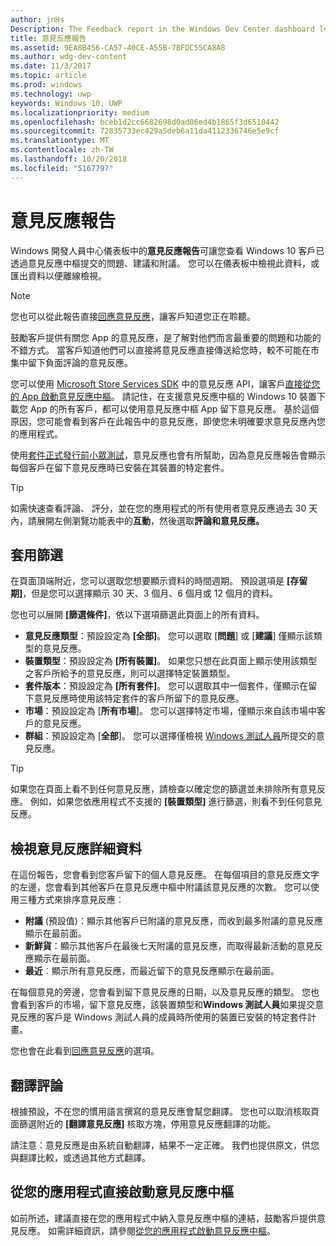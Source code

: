 ```yaml
---
author: jnHs
Description: The Feedback report in the Windows Dev Center dashboard lets you see the problems, suggestions, and upvotes that your Windows 10 customers have submitted through Feedback Hub.
title: 意見反應報告
ms.assetid: 9EA8B456-CA57-40CE-A55B-7BFDC55CA8A8
ms.author: wdg-dev-content
ms.date: 11/3/2017
ms.topic: article
ms.prod: windows
ms.technology: uwp
keywords: Windows 10, UWP
ms.localizationpriority: medium
ms.openlocfilehash: bceb1d2cc6682698d0ad06ed4b1865f3d6510442
ms.sourcegitcommit: 72835733ec429a5deb6a11da4112336746e5e9cf
ms.translationtype: MT
ms.contentlocale: zh-TW
ms.lasthandoff: 10/20/2018
ms.locfileid: "5167797"
---
```

# <a name="feedback-report"></a>意見反應報告

Windows 開發人員中心儀表板中的**意見反應報告**可讓您查看 Windows 10 客戶已透過意見反應中樞提交的問題、建議和附議。 您可以在儀表板中檢視此資料，或匯出資料以便離線檢視。

> [!NOTE]
> 您也可以從此報告直接[回應意見反應](respond-to-customer-feedback.md)，讓客戶知道您正在聆聽。

鼓勵客戶提供有關您 App 的意見反應，是了解對他們而言最重要的問題和功能的不錯方式。 當客戶知道他們可以直接將意見反應直接傳送給您時，較不可能在市集中留下負面評論的意見反應。

您可以使用 [Microsoft Store Services SDK](http://aka.ms/store-em-sdk) 中的意見反應 API，讓客戶[直接從您的 App 啟動意見反應中樞](../monetize/launch-feedback-hub-from-your-app.md)。 請記住，在支援意見反應中樞的 Windows 10 裝置下載您 App 的所有客戶，都可以使用意見反應中樞 App 留下意見反應。 基於這個原因，您可能會看到客戶在此報告中的意見反應，即使您未明確要求意見反應內您的應用程式。

使用[套件正式發行前小眾測試](package-flights.md)，意見反應也會有所幫助，因為意見反應報告會顯示每個客戶在留下意見反應時已安裝在其裝置的特定套件。

> [!TIP]
> 如需快速查看評論、 評分，並在您的應用程式的所有使用者意見反應過去 30 天內，請展開左側瀏覽功能表中的**互動**，然後選取**評論和意見反應。** 


## <a name="apply-filters"></a>套用篩選

在頁面頂端附近，您可以選取您想要顯示資料的時間週期。 預設選項是 **\[存留期\]**，但是您可以選擇顯示 30 天、3 個月、6 個月或 12 個月的資料。

您也可以展開 **\[篩選條件\]**，依以下選項篩選此頁面上的所有資料。

- **意見反應類型**：預設設定為 **\[全部\]**。 您可以選取 [**問題**] 或 [**建議**] 僅顯示該類型的意見反應。
- **裝置類型**：預設設定為 **\[所有裝置\]**。 如果您只想在此頁面上顯示使用該類型之客戶所給予的意見反應，則可以選擇特定裝置類型。
- **套件版本**：預設設定為 **\[所有套件\]**。 您可以選取其中一個套件，僅顯示在留下意見反應時使用該特定套件的客戶所留下的意見反應。
- **市場**：預設設定為 [**所有市場**]。 您可以選擇特定市場，僅顯示來自該市場中客戶的意見反應。
- **群組**：預設設定為 [**全部**]。 您可以選擇僅檢視 [Windows 測試人員](http://insider.windows.com)所提交的意見反應。

> [!TIP]
> 如果您在頁面上看不到任何意見反應，請檢查以確定您的篩選並未排除所有意見反應。 例如，如果您依應用程式不支援的 **\[裝置類型\]** 進行篩選，則看不到任何意見反應。


## <a name="viewing-feedback-details"></a>檢視意見反應詳細資料

在這份報告，您會看到您客戶留下的個人意見反應。 在每個項目的意見反應文字的左邊，您會看到其他客戶在意見反應中樞中附議該意見反應的次數。 您可以使用三種方式來排序意見反應︰

- **附議** (預設值)：顯示其他客戶已附議的意見反應，而收到最多附議的意見反應顯示在最前面。
- **新鮮貨**：顯示其他客戶在最後七天附議的意見反應，而取得最新活動的意見反應顯示在最前面。
- **最近**︰顯示所有意見反應，而最近留下的意見反應顯示在最前面。

在每個意見的旁邊，您會看到留下意見反應的日期，以及意見反應的類型。 您也會看到客戶的市場，留下意見反應，該裝置類型和**Windows 測試人員**如果提交意見反應的客戶是 Windows 測試人員的成員時所使用的裝置已安裝的特定套件計畫。

您也會在此看到[回應意見反應](respond-to-customer-feedback.md)的選項。


## <a name="translating-feedback"></a>翻譯評論

根據預設，不在您的慣用語言撰寫的意見反應會幫您翻譯。 您也可以取消核取頁面篩選附近的 **\[翻譯意見反應\]** 核取方塊，停用意見反應翻譯的功能。

請注意：意見反應是由系統自動翻譯，結果不一定正確。 我們也提供原文，供您與翻譯比較，或透過其他方式翻譯。


## <a name="launching-feedback-hub-directly-from-your-app"></a>從您的應用程式直接啟動意見反應中樞

如前所述，建議直接在您的應用程式中納入意見反應中樞的連結，鼓勵客戶提供意見反應。 如需詳細資訊，請參閱[從您的應用程式啟動意見反應中樞](../monetize/launch-feedback-hub-from-your-app.md)。
